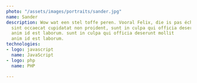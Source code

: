 ```yaml
---
photo: "/assets/images/portraits/sander.jpg"
name: Sander
description: Wow wat een stel toffe peren. Vooral Felix, die is pas écht aardig. Excepteur
  sint occaecat cupidatat non proident, sunt in culpa qui officia deserunt mollit
  anim id est laborum. sunt in culpa qui officia deserunt mollit
  anim id est laborum.
technologies:
- logo: javascript
  name: JavaScript
- logo: php
  name: PHP

---
```


